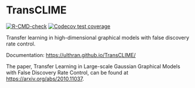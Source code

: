 # TransCLIME

<!-- badges: start -->
[![R-CMD-check](https://github.com/Ulthran/TransCLIME/workflows/R-CMD-check/badge.svg)](https://github.com/Ulthran/TransCLIME/actions)
[![Codecov test coverage](https://codecov.io/gh/Ulthran/TransCLIME/branch/master/graph/badge.svg)](https://app.codecov.io/gh/Ulthran/TransCLIME?branch=master)
<!-- badges: end -->

Transfer learning in high-dimensional graphical models with false discovery rate control.

Documentation: https://ulthran.github.io/TransCLIME/

The paper, Transfer Learning in Large-scale Gaussian Graphical Models with False Discovery Rate Control, can be found at https://arxiv.org/abs/2010.11037.
